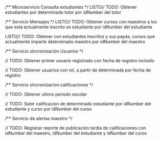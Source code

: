 /** Microservicio Consulta estudiantes */
LISTO// TODO: Obtener estudiantes por determinado tutor por idNumber del tutor

/** Servicio Mensajes */
LISTO// TODO: Obtener cursos con maestros a los que está actualmente inscrito un estudiante por idNumber del estudiante

LISTO// TODO: Obtener con estudiantes inscritos y sus papás, cursos que actualmente imparte determinado maestro por idNumber del maestro

/** Servicio sincronización Usuarios */

// TODO: Obtener primer usuario registrado con fecha de registro incluido

// TODO: Obtener usuarios con rol, a partir de determinada por fecha de registro

/** Servicio sincronizacion calificaciones */

// TODO: Obtener ultimo periodo escolar

// TODO: Subir calificacion de determinado estudiante por idNumber del estudiante y curso por idNumber del curso

/** Servicio de alertas maestro */

// TODO: Registrar reporte de publicación tardia de calificaciones con idNumber del maestro, idNumber del estudiante y idNumber del curso
